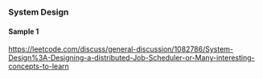 
### System Design

#### Sample 1
https://leetcode.com/discuss/general-discussion/1082786/System-Design%3A-Designing-a-distributed-Job-Scheduler-or-Many-interesting-concepts-to-learn
